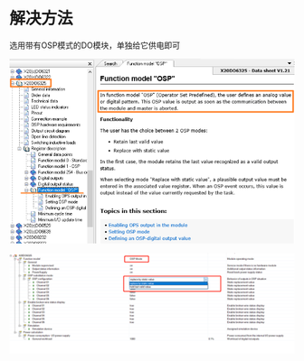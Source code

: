 # 解决方法

选用带有OSP模式的DO模块，单独给它供电即可

![](FILES/016如何在CPU或者BC断电的情况下保持DO的输出状态/image-20230510143756911.png)

![](FILES/016如何在CPU或者BC断电的情况下保持DO的输出状态/image-20230508155222275.png)

